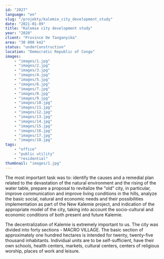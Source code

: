 ```yaml
---
id: "2027"
language: "en"
slug: "/projekty/kalemie_city_development_study"
date: "2021-01-09"
title: "Kalemie city development study"
year: "2020"
client: "Province De Tanganyika"
area: "30 000 km2"
status: "underConstruction"
location: "Democratic Republic of Congo"
images: 
    - "images/1.jpg"
    - "images/2.jpg"
    - "images/3.jpg"
    - "images/4.jpg"    
    - "images/5.jpg"    
    - "images/6.jpg"    
    - "images/7.jpg"    
    - "images/8.jpg"    
    - "images/9.jpg"    
    - "images/10.jpg"    
    - "images/11.jpg"    
    - "images/12.jpg"    
    - "images/13.jpg"    
    - "images/14.jpg"    
    - "images/15.jpg"    
    - "images/16.jpg"    
    - "images/17.jpg"    
    - "images/18.jpg"    
tags: 
    - "office"
    - "public utility"
    - "residential"
thumbnail: "images/1.jpg"
---
```

The most important task was to: identify the causes and a&nbsp;remedial plan related to the devastation of the natural environment and the rising of the water table, prepare a&nbsp;proposal to revitalize the "old" city, in particular, improve communication and improve living conditions in the hills, analyze the basic social, natural and economic needs and their possibilities implementation as part of the New Kalemie project, and indication of the appropriate model of the city, taking into account the socio-cultural and economic conditions of both present and future Kalemie.

The decentralization of Kalemie is extremely important to us. The city was divided into forty sections - MACRO VILLAGE. The basic section of approximately one hundred hectares is intended for twenty, twenty-five thousand inhabitants. Individual units are to be self-sufficient, have their own schools, health centers, markets, cultural centers, centers of religious worship, places of work and leisure. 
